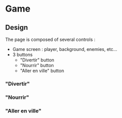 # Game

## Design

The page is composed of several controls :

- Game screen : player, background, enemies, etc...
- 3 buttons
    - "Divertir" button
    - "Nourrir" button
    - "Aller en ville" button

### "Divertir"

### "Nourrir"

### "Aller en ville"